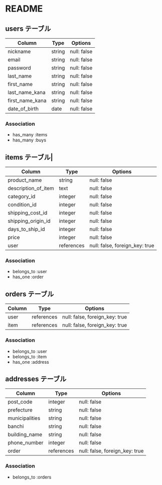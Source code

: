 # README

## users テーブル

| Column               | Type    | Options     |
| -------------------- | ------  | ----------- |
| nickname             | string  | null: false |
| email                | string  | null: false |
| password             | string  | null: false |
| last_name            | string  | null: false |
| first_name           | string  | null: false |
| last_name_kana       | string  | null: false |
| first_name_kana      | string  | null: false |
| date_of_birth        | date    | null: false | 

### Association

- has_many :items
- has_many :buys


## items テーブル|

| Column               | Type       | Options                        |
| -------------------- | ---------- | ------------------------------ |
| product_name         | string     | null: false                    |
| description_of_item  | text       | null: false                    |
| category_id          | integer    | null: false                    |
| condition_id         | integer    | null: false                    |
| shipping_cost_id     | integer    | null: false                    |
| shipping_origin_id   | integer    | null: false                    |
| days_to_ship_id      | integer    | null: false                    |
| price                | integer    | null: false                    |
| user                 | references | null: false, foreign_key: true |

### Association

- belongs_to :user
- has_one :order


## orders テーブル
| Column               | Type       | Options                        |
| -------------------- |----------- | ------------------------------ |
| user                 | references | null: false, foreign_key: true | # 購入者
| item                 | references | null: false, foreign_key: true | # 購入品

### Association

- belongs_to :user
- belongs_to :item
- has_one :address


## addresses テーブル

| Column               | Type       | Options                        |
| -------------------- | ---------- | ------------------------------ |
| post_code            | integer    | null: false                    |
| prefecture           | string     | null: false                    |
| municipalities       | string     | null: false                    |
| banchi               | string     | null: false                    |
| building_name        | string     | null: false                    |
| phone_number         | integer    | null: false                    |
| order                | references | null: false, foreign_key: true |

### Association

- belongs_to :orders